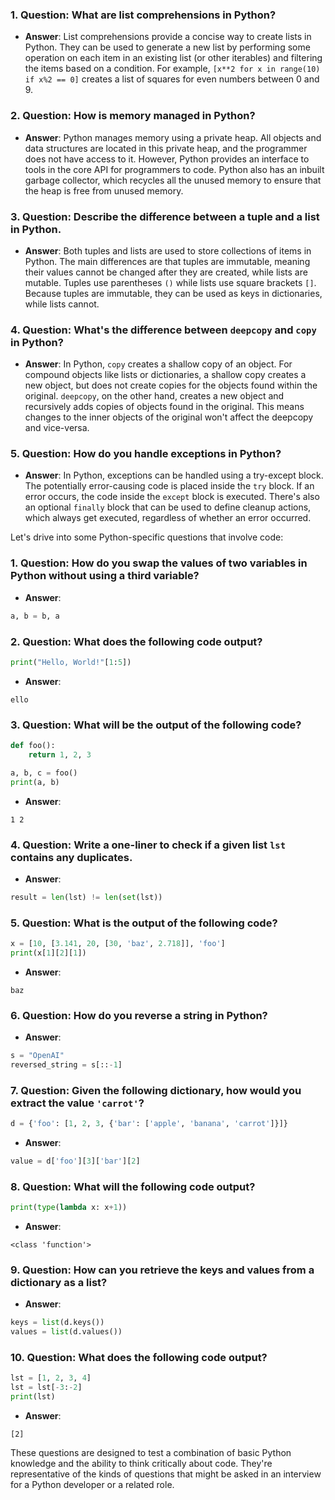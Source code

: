 ### 1. **Question**: What are list comprehensions in Python?
   - **Answer**: List comprehensions provide a concise way to create lists in Python. They can be used to generate a new list by performing some operation on each item in an existing list (or other iterables) and filtering the items based on a condition. For example, `[x**2 for x in range(10) if x%2 == 0]` creates a list of squares for even numbers between 0 and 9.

### 2. **Question**: How is memory managed in Python?
   - **Answer**: Python manages memory using a private heap. All objects and data structures are located in this private heap, and the programmer does not have access to it. However, Python provides an interface to tools in the core API for programmers to code. Python also has an inbuilt garbage collector, which recycles all the unused memory to ensure that the heap is free from unused memory.

### 3. **Question**: Describe the difference between a tuple and a list in Python.
   - **Answer**: Both tuples and lists are used to store collections of items in Python. The main differences are that tuples are immutable, meaning their values cannot be changed after they are created, while lists are mutable. Tuples use parentheses `()` while lists use square brackets `[]`. Because tuples are immutable, they can be used as keys in dictionaries, while lists cannot.

### 4. **Question**: What's the difference between `deepcopy` and `copy` in Python?
   - **Answer**: In Python, `copy` creates a shallow copy of an object. For compound objects like lists or dictionaries, a shallow copy creates a new object, but does not create copies for the objects found within the original. `deepcopy`, on the other hand, creates a new object and recursively adds copies of objects found in the original. This means changes to the inner objects of the original won't affect the deepcopy and vice-versa.

### 5. **Question**: How do you handle exceptions in Python?
   - **Answer**: In Python, exceptions can be handled using a try-except block. The potentially error-causing code is placed inside the `try` block. If an error occurs, the code inside the `except` block is executed. There's also an optional `finally` block that can be used to define cleanup actions, which always get executed, regardless of whether an error occurred.

Let's drive into some Python-specific questions that involve code:

### 1. **Question**: How do you swap the values of two variables in Python without using a third variable?
   - **Answer**: 
   ```python
   a, b = b, a
   ```

### 2. **Question**: What does the following code output?
   ```python
   print("Hello, World!"[1:5])
   ```
   - **Answer**: 
   ```
   ello
   ```

### 3. **Question**: What will be the output of the following code?
   ```python
   def foo():
       return 1, 2, 3

   a, b, c = foo()
   print(a, b)
   ```
   - **Answer**: 
   ```
   1 2
   ```

### 4. **Question**: Write a one-liner to check if a given list `lst` contains any duplicates.
   - **Answer**:
   ```python
   result = len(lst) != len(set(lst))
   ```

### 5. **Question**: What is the output of the following code?
   ```python
   x = [10, [3.141, 20, [30, 'baz', 2.718]], 'foo']
   print(x[1][2][1])
   ```
   - **Answer**: 
   ```
   baz
   ```

### 6. **Question**: How do you reverse a string in Python?
   - **Answer**:
   ```python
   s = "OpenAI"
   reversed_string = s[::-1]
   ```

### 7. **Question**: Given the following dictionary, how would you extract the value `'carrot'`?
   ```python
   d = {'foo': [1, 2, 3, {'bar': ['apple', 'banana', 'carrot']}]}
   ```
   - **Answer**:
   ```python
   value = d['foo'][3]['bar'][2]
   ```

### 8. **Question**: What will the following code output?
   ```python
   print(type(lambda x: x+1))
   ```
   - **Answer**: 
   ```
   <class 'function'>
   ```

### 9. **Question**: How can you retrieve the keys and values from a dictionary as a list?
   - **Answer**:
   ```python
   keys = list(d.keys())
   values = list(d.values())
   ```

### 10. **Question**: What does the following code output?
   ```python
   lst = [1, 2, 3, 4]
   lst = lst[-3:-2]
   print(lst)
   ```
   - **Answer**: 
   ```
   [2]
   ```

These questions are designed to test a combination of basic Python knowledge and the ability to think critically about code. They're representative of the kinds of questions that might be asked in an interview for a Python developer or a related role.

